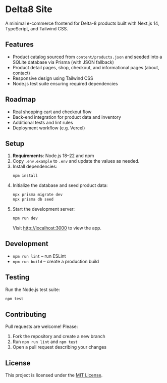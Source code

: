 # Delta8 Site

A minimal e-commerce frontend for Delta-8 products built with Next.js 14, TypeScript, and Tailwind CSS.

## Features
- Product catalog sourced from `content/products.json` and seeded into a SQLite database via Prisma (with JSON fallback)
- Product detail pages, shop, checkout, and informational pages (about, contact)
- Responsive design using Tailwind CSS
- Node.js test suite ensuring required dependencies

## Roadmap
- Real shopping cart and checkout flow
- Back-end integration for product data and inventory
- Additional tests and lint rules
- Deployment workflow (e.g. Vercel)

## Setup
1. **Requirements**: Node.js 18–22 and npm
2. Copy `.env.example` to `.env` and update the values as needed.
3. Install dependencies:
   ```bash
   npm install
   ```
4. Initialize the database and seed product data:
   ```bash
   npx prisma migrate dev
   npx prisma db seed
   ```
5. Start the development server:
   ```bash
   npm run dev
   ```
   Visit <http://localhost:3000> to view the app.

## Development
- `npm run lint` – run ESLint
- `npm run build` – create a production build

## Testing
Run the Node.js test suite:
```bash
npm test
```

## Contributing
Pull requests are welcome! Please:
1. Fork the repository and create a new branch
2. Run `npm run lint` and `npm test`
3. Open a pull request describing your changes

## License
This project is licensed under the [MIT License](LICENSE).

